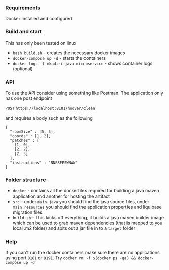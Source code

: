 ### Requirements
Docker installed and configured

### Build and start

This has only been tested on linux

- `bash build.sh` - creates the necessary docker images
- `docker-compose up -d` - starts the containers
- `docker logs -f mkadiri-java-microservice` - shows container logs (optional)


### API
To use the API consider using something like Postman.
The application only has one post endpoint

`POST` `https://localhost:8181/hoover/clean`

and requires a body such as the following

```
{
  "roomSize" : [5, 5],
  "coords" : [1, 2],
  "patches" : [
    [1, 0],
    [2, 2],
    [2, 3]
  ],
  "instructions" : "NNESEESWNWW"
}
```


### Folder structure

- `docker` - contains all the dockerfiles required for building a java maven application and another for hosting the 
    artifact
- `src` - under `main.java` you should find the java source files, under `main.resources` you should find the 
    application properties and liquibase migration files
- `build.sh` - This kicks off everything, it builds a java maven builder image which can be used to grab maven 
    dependencies (that is mapped to you local .m2 folder) and spits out a jar file in to a `target` folder
    

### Help
If you can't run the docker containers make sure there are no applications using port `8181` or `9191`.
Try `docker rm -f $(docker ps -qa) && docker-compose up -d`
